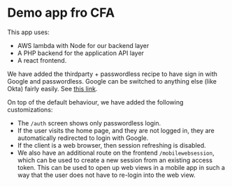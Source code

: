 # Demo app fro CFA

This app uses:
- AWS lambda with Node for our backend layer
- A PHP backend for the application API layer
- A react frontend.

We have added the thirdparty + passwordless recipe to have sign in with Google and passwordless. Google can be switched to anything else (like Okta) fairly easily. See [this link](https://supertokens.com/docs/thirdpartypasswordless/common-customizations/sign-in-and-up/provider-config#okta).

On top of the default behaviour, we have added the following customizations:
- The `/auth` screen shows only passwordless login.
- If the user visits the home page, and they are not logged in, they are automatically redirected to login with Google.
- If the client is a web browser, then session refreshing is disabled.
- We also have an additional route on the frontend `/mobilewebsession`, which can be used to create a new session from an existing access token. This can be used to open up web views in a mobile app in such a way that the user does not have to re-login into the web view.